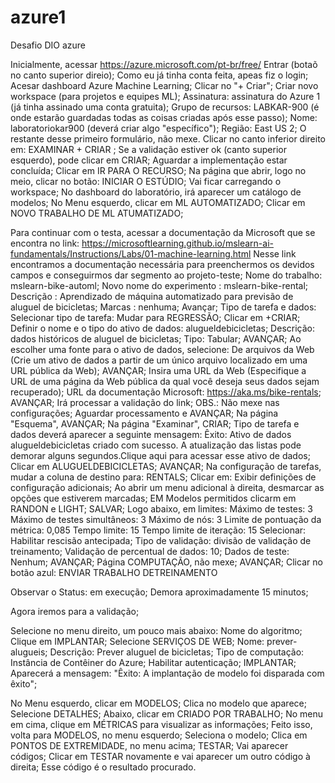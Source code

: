 # azure1
Desafio DIO azure

Inicialmente, acessar https://azure.microsoft.com/pt-br/free/
Entrar (botaõ no canto superior direio);
    Como eu já tinha conta feita, apeas fiz o login;
Acesar dashboard Azure Machine Learning;
Clicar no "+ Criar";
    Criar novo workspace (para projetos e equipes ML);
Assinatura: assinatura do Azure 1 (já tinha assinado uma conta gratuita);
Grupo de recursos: LABKAR-900 (é onde estarão guardadas todas as coisas criadas após esse passo);
Nome: laboratoriokar900 (deverá criar algo "específico");
Região: East US 2;
O restante desse primeiro formulário, não mexe.
Clicar no canto inferior direito em: EXAMINAR + CRIAR ;
    Se a validação estiver ok (canto superior esquerdo), pode clicar em CRIAR;
Aguardar a implementação estar concluída;
Clicar em  IR PARA O RECURSO;
Na página que abrir, logo no meio, clicar no botão: INICIAR O ESTÚDIO;
    Vai ficar carregando o workspace;
No dashboard do laboratório, irá aparecer um catálogo de modelos;
No Menu esquerdo, clicar em ML AUTOMATIZADO;
    Clicar em NOVO TRABALHO DE ML ATUMATIZADO;

Para continuar com o testa, acessar a documentação da Microsoft que se encontra no link: https://microsoftlearning.github.io/mslearn-ai-fundamentals/Instructions/Labs/01-machine-learning.html
    Nesse link encontramos a documentação necessária para preenchermos os devidos campos e conseguirmos dar segmento ao projeto-teste;
Nome do trabalho: mslearn-bike-automl;
Novo nome do experimento : mslearn-bike-rental;
Descrição : Aprendizado de máquina automatizado para previsão de aluguel de bicicletas;
Marcas : nenhuma;
Avançar;
Tipo de tarefa e dados:
    Selecionar tipo de tarefa: Mudar para REGRESSÃO;
Clicar em +CRIAR;
Definir o nome e o tipo do ativo de dados: alugueldebicicletas;
Descrição: dados históricos de aluguel de bicicletas;
Tipo: Tabular;
AVANÇAR;
Ao escolher uma fonte para o ativo de dados, selecione: De arquivos da Web (Crie um ativo de dados a partir de um único arquivo localizado em uma URL pública da Web);
AVANÇAR;
Insira uma URL da Web (Especifique a URL de uma página da Web pública da qual você deseja seus dados sejam recuperado);
   URL da documentação Microsoft: https://aka.ms/bike-rentals;
AVANÇAR;
Irá processar a validação do link;
    OBS.: Não mexe nas configurações;
Aguardar processamento e AVANÇAR;
Na página "Esquema", AVANÇAR;
Na página "Examinar", CRIAR;
Tipo de tarefa e dados deverá aparecer a seguinte mensagem: Êxito: Ativo de dados alugueldebicicletas criado com sucesso. A atualização das listas pode demorar alguns segundos.Clique aqui para acessar esse ativo de dados;
Clicar em ALUGUELDEBICICLETAS;
AVANÇAR;
Na configuração de tarefas, mudar a coluna de destino para: RENTALS;
Clicar em: Exibir definições de configuração adicionais;
    Ao abrir um menu adicional à direita, desmarcar as opções que estiverem marcadas;
    EM Modelos permitidos clicarm em RANDON e LIGHT;
SALVAR;
Logo abaixo, em limites:
  Máximo de testes: 3
  Máximo de testes simultâneos: 3
  Máximo de nós: 3
  Limite de pontuação da métrica: 0,085 
  Tempo limite: 15
  Tempo limite de iteração: 15
  Selecionar: Habilitar rescisão antecipada;
Tipo de validação: divisão de validação de treinamento;
  Validação de percentual de dados: 10;
  Dados de teste: Nenhum;
AVANÇAR;
Página COMPUTAÇÃO, não mexe;
AVANÇAR;
Clicar no botão azul: ENVIAR TRABALHO DETREINAMENTO

Observar o Status: em execução;
Demora aproximadamente 15 minutos;

Agora iremos para a validação;

Selecione no menu direito, um pouco mais abaixo: Nome do algoritmo;
Clique em IMPLANTAR;
Selecione SERVIÇOS DE WEB;
   Nome: prever-alugueis;
   Descrição: Prever aluguel de bicicletas;
   Tipo de computação: Instância de Contêiner do Azure;
   Habilitar autenticação;
IMPLANTAR;
Aparecerá a mensagem: "Êxito: A implantação de modelo foi disparada com êxito";

No Menu esquerdo, clicar em MODELOS;
Clica no modelo que aparece;
Selecione DETALHES;
Abaixo, clicar em CRIADO POR TRABALHO;
No menu em cima, clique em MÉTRICAS para visualizar as informações;
Feito isso, volta para MODELOS, no menu esquerdo;
Seleciona o modelo;
Clica em PONTOS DE EXTREMIDADE, no menu acima;
TESTAR;
Vai aparecer códigos;
Clicar em TESTAR novamente e vai aparecer um outro código à direita;
Esse código é o resultado procurado.
